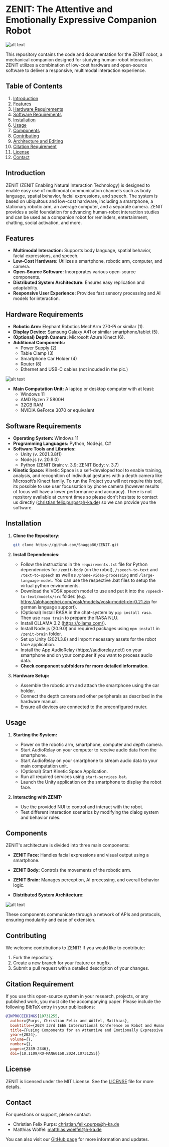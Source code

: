 

# ZENIT: The Attentive and Emotionally Expressive Companion Robot

![alt text](https://github.com/Snagga86/ZENIT/blob/main/promo/teaser-img.jpg)

This repository contains the code and documentation for the ZENIT robot, a mechanical companion designed for studying human-robot interaction. ZENIT utilizes a combination of low-cost hardware and open-source software to deliver a responsive, multimodal interaction experience.

## Table of Contents
1. [Introduction](#introduction)
2. [Features](#features)
3. [Hardware Requirements](#hardware-requirements)
4. [Software Requirements](#software-requirements)
5. [Installation](#installation)
6. [Usage](#usage)
7. [Components](#components)
8. [Contributing](#contributing)
9. [Architecture and Editing](#architecture-and-editing)
10. [Citation Requirement](#citation-requirement)
11. [License](#license)
12. [Contact](#contact)

## Introduction
ZENIT (ZENIT Enabling Natural Interaction Technology) is designed to enable easy use of multimodal communication channels such as body language, spatial behavior, facial expressions, and speech. The system is based on ubiquitous and low-cost hardware, including a smartphone, a stationary robotic arm, an average computer, and a separate camera. ZENIT provides a solid foundation for advancing human-robot interaction studies and can be used as a companion robot for reminders, entertainment, chatting, social activation, and more.

## Features
- **Multimodal Interaction:** Supports body language, spatial behavior, facial expressions, and speech.
- **Low-Cost Hardware:** Utilizes a smartphone, robotic arm, computer, and camera.
- **Open-Source Software:** Incorporates various open-source components.
- **Distributed System Architecture:** Ensures easy replication and adaptability.
- **Responsive User Experience:** Provides fast sensory processing and AI models for interaction.

## Hardware Requirements
- **Robotic Arm:** Elephant Robotics MechArm 270-Pi or similar (1).
- **Display Device:** Samsung Galaxy A41 or similar smartphone/tablet (5).
- **(Optional) Depth Camera:** Microsoft Azure Kinect (6).
- **Additional Components:**
  - Power Supply (2)
  - Table Clamp (3)
  - Smartphone Car Holder (4)
  - Router (8)
  - Ethernet and USB-C cables (not incuded in the pic.)
 
![alt text](https://github.com/Snagga86/ZENIT/blob/main/promo/suitcase-num.jpg)

- **Main Computation Unit:** A laptop or desktop computer with at least:
  - Windows 11
  - AMD Ryzen 7 5800H
  - 32GB RAM
  - NVIDIA GeForce 3070 or equivalent

## Software Requirements
- **Operating System:** Windows 11
- **Programming Languages:** Python, Node.js, C#
- **Software Tools and Libraries:**
  - Unity (v. 2021.3.8f1)
  - Node.js (v. 20.9.0)
  - Python (ZENIT Brain: v. 3.9; ZENIT Body: v. 3.7)
- **Kinetic Space:**
   Kinetic Space is a self-developed tool to enable training, analysis, and recognition of individual gestures with a depth camera like Microsoft’s Kinect family.
   To run the Project you will not require this tool, its possible to use user focussation by phone camera (however results of focus will have a lower performance and accuracy). There is not repsitory available at current times so please don't hesitate to contact us directly ([christian.felix.purps@h-ka.de](mailto:christian.felix.purps@h-ka.de))
   so we can provide you the software.


## Installation
1. **Clone the Repository:**
   ```sh
   git clone https://github.com/Snagga86/ZENIT.git
   ```
2. **Install Dependencies:**
   - Follow the instructions in the `requirements.txt` file for Python dependencies for `/zenit-body` (on the robot), `/speech-to-text` and `/text-to-speech` as well as `/phone-video-processing` and `/large-language-model`. You can use the respective .bat files to setup the virtual python environments.
   - Download the VOSK speech model to use and put it into the `/speech-to-text/models/src` folder. (e.g. https://alphacephei.com/vosk/models/vosk-model-de-0.21.zip for german language support).
   - (Optional) Install RASA in the chat-system by `pip install rasa`. Then use `rasa train` to prepare the RASA NLU.
   - Install OLLAMA 3.2 (https://ollama.com/).
   - Install Node.js (20.9.0) and required packages using `npm install` in `/zenit-brain` folder.
   - Set up Unity (2021.3.8) and import necessary assets for the robot face application.
   - Install the App AudioRelay (https://audiorelay.net/) on your smartphone and on your computer if you want to process audio data.
   - **Check component subfolders for more detailed information**.

3. **Hardware Setup:**
   - Assemble the robotic arm and attach the smartphone using the car holder.
   - Connect the depth camera and other peripherals as described in the hardware manual.
   - Ensure all devices are connected to the preconfigured router.

## Usage
1. **Starting the System:**
   - Power on the robotic arm, smartphone, computer and depth camera.
   - Start AudioRelay on your computer to receive audio data from the smartphone.
   - Start AudioRelay on your smartphone to stream audio data to your main computation unit.
   - (Optional) Start Kinetic Space Application.
   - Run all required services using `start-services.bat`.
   - Launch the Unity application on the smartphone to display the robot face.

2. **Interacting with ZENIT:**
   - Use the provided NUI to control and interact with the robot.
   - Test different interaction scenarios by modifying the dialog system and behavior rules.

## Components
ZENIT's architecture is divided into three main components:
- **ZENIT Face:** Handles facial expressions and visual output using a smartphone.
- **ZENIT Body:** Controls the movements of the robotic arm.
- **ZENIT Brain:** Manages perception, AI processing, and overall behavior logic.

- **Distributed System Architecture:**

![alt text](https://github.com/Snagga86/ZENIT/blob/main/promo/distributed-system.png)

These components communicate through a network of APIs and protocols, ensuring modularity and ease of extension.

## Contributing
We welcome contributions to ZENIT! If you would like to contribute:
1. Fork the repository.
2. Create a new branch for your feature or bugfix.
3. Submit a pull request with a detailed description of your changes.

## Citation Requirement

If you use this open-source system in your research, projects, or any published work, you must cite the accompanying paper. Please include the following BibTeX entry in your publications:

```bibtex
@INPROCEEDINGS{10731255,
  author={Purps, Christian Felix and Wölfel, Matthias},
  booktitle={2024 33rd IEEE International Conference on Robot and Human Interactive Communication (ROMAN)}, 
  title={Fusing Components for an Attentive and Emotionally Expressive Companion Robot: Meet ZENIT}, 
  year={2024},
  volume={},
  number={},
  pages={2339-2346},
  doi={10.1109/RO-MAN60168.2024.10731255}}
```

## License
ZENIT is licensed under the MIT License. See the [LICENSE](LICENSE) file for more details.

## Contact
For questions or support, please contact:
- Christian Felix Purps: [christian.felix.purps@h-ka.de](mailto:christian.felix.purps@h-ka.de)
- Matthias Wölfel: [matthias.woelfel@h-ka.de](mailto:matthias.woelfel@h-ka.de)

You can also visit our [GitHub page](https://github.com/Snagga86/ZENIT) for more information and updates.
